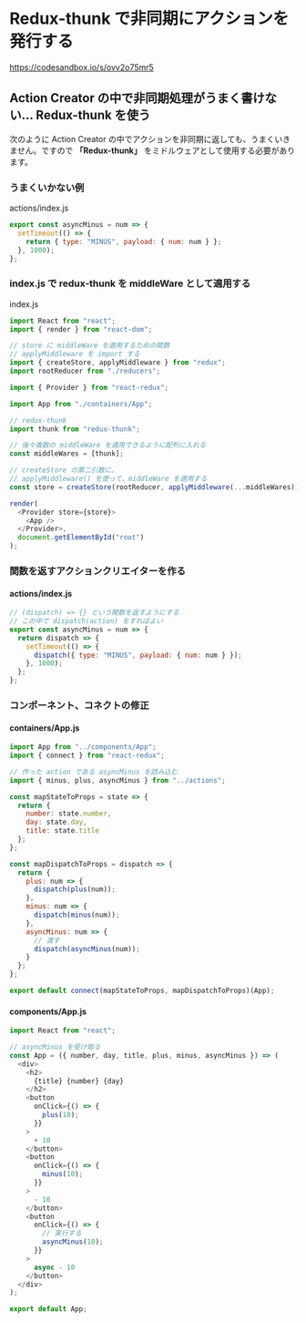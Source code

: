 # Redux-thunk で非同期にアクションを発行する

https://codesandbox.io/s/ovv2o75mr5

## Action Creator の中で非同期処理がうまく書けない… Redux-thunk を使う

次のように Action Creator の中でアクションを非同期に返しても、うまくいきません。ですので **「Redux-thunk」** をミドルウェアとして使用する必要があります。


### うまくいかない例

actions/index.js

```js
export const asyncMinus = num => {
  setTimeout(() => {
    return { type: "MINUS", payload: { num: num } };
  }, 1000);
};
```

### index.js で redux-thunk を middleWare として適用する

index.js

```js
import React from "react";
import { render } from "react-dom";

// store に middleWare を適用するための関数
// applyMiddleware を import する
import { createStore, applyMiddleware } from "redux";
import rootReducer from "./reducers";

import { Provider } from "react-redux";

import App from "./containers/App";

// redux-thunk
import thunk from "redux-thunk";

// 後々複数の middleWare を適用できるように配列に入れる
const middleWares = [thunk];

// createStore の第二引数に、
// applyMiddleware() を使って、middleWare を適用する
const store = createStore(rootReducer, applyMiddleware(...middleWares));

render(
  <Provider store={store}>
    <App />
  </Provider>,
  document.getElementById("root")
);

```

### 関数を返すアクションクリエイターを作る

#### actions/index.js

```js
// (dispatch) => {} という関数を返すようにする
// この中で dispatch(action) をすればよい
export const asyncMinus = num => {
  return dispatch => {
    setTimeout(() => {
      dispatch({ type: "MINUS", payload: { num: num } });
    }, 1000);
  };
};

```

### コンポーネント、コネクトの修正

#### containers/App.js

```js
import App from "../components/App";
import { connect } from "react-redux";

// 作った action である asyncMinus を読み込む
import { minus, plus, asyncMinus } from "../actions";

const mapStateToProps = state => {
  return {
    number: state.number,
    day: state.day,
    title: state.title
  };
};

const mapDispatchToProps = dispatch => {
  return {
    plus: num => {
      dispatch(plus(num));
    },
    minus: num => {
      dispatch(minus(num));
    },
    asyncMinus: num => {
      // 渡す
      dispatch(asyncMinus(num));
    }
  };
};

export default connect(mapStateToProps, mapDispatchToProps)(App);

```

#### components/App.js

```js
import React from "react";

// asyncMinus を受け取る
const App = ({ number, day, title, plus, minus, asyncMinus }) => (
  <div>
    <h2>
      {title} {number} {day}
    </h2>
    <button
      onClick={() => {
        plus(10);
      }}
    >
      + 10
    </button>
    <button
      onClick={() => {
        minus(10);
      }}
    >
      - 10
    </button>
    <button
      onClick={() => {
        // 実行する
        asyncMinus(10);
      }}
    >
      async - 10
    </button>
  </div>
);

export default App;

```